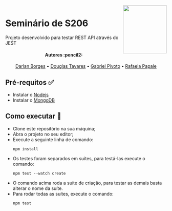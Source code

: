<img align="right" width="136" height="150" src="https://seeklogo.com/images/J/jest-logo-F9901EBBF7-seeklogo.com.png">

# Seminário de S206
Projeto desenvolvido para testar REST API através do JEST

<h4 align="center"> 
	Autores :pencil2:
</h4>

<p align="center">
 <a href="https://github.com/tavares-douglas">Darlan Borges</a> •
 <a href="https://github.com/DarlanAjlune">Douglas Tavares</a> •
 <a href="https://github.com/GabrielPivoto">Gabriel Pivoto</a> •
 <a href="https://github.com/RafaelaPapale">Rafaela Papale</a>
</p>

## Pré-requitos :white_check_mark: <a name="Pré-requisitos"></a>
* Instalar o [Nodejs](https://nodejs.org/en/)
* Instalar o [MongoDB](https://www.mongodb.com)

## Como executar :rocket: <a name="Como-executar"></a>
* Clone este repositório na sua máquina;
* Abra o projeto no seu editor;
* Execute a seguinte linha de comando:
	```
	npm install
	```
* Os testes foram separados em suítes, para testá-las execute o comando:
	```
	npm test --watch create
	```
* O comando acima roda a suíte de criação, para testar as demais basta alterar o nome da suíte.
* Para rodar todas as suítes, execute o comando:
	```
	npm test 
	```
